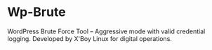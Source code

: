 # Wp-Brute
WordPress Brute Force Tool – Aggressive mode with valid credential logging. Developed by X'Boy Linux for digital operations.
